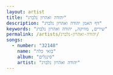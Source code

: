 ```yaml
---
layout: artist
title: "יהודה ואהרון נלברג"
description: "דף האמן יהודה ואהרון נלברג"
keywords: "שירים, מוזיקה, יהודה ואהרון נלברג"
permalink: /artists/יהודה-ואהרון-נלברג/
songs:
  - number: "32148"
    name: "בואי כלה"
    album: "סינגלים"
    artist: "יהודה ואהרון נלברג"
---
```

